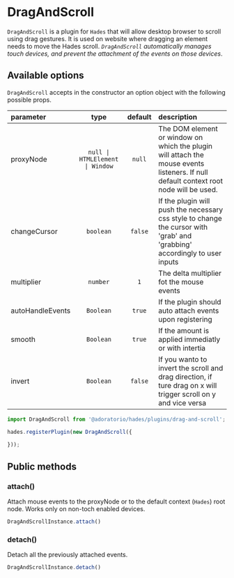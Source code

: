 # DragAndScroll

`DragAndScroll` is a plugin for `Hades` that will allow desktop browser to scroll using drag gestures. It is used on website where dragging an element needs to move the Hades scroll. *`DragAndScroll` automatically manages touch devices, and prevent the attachment of the events on those devices*.

## Available options
`DragAndScroll` accepts in the constructor an option object with the following possible props.

| parameter | type | default | description |
| :- | :-: | :-: | :- |
| proxyNode | `null \| HTMLElement \| Window` | `null` | The DOM element or window on which the plugin will attach the mouse events listeners. If null default context root node will be used. |
| changeCursor | `boolean` | `false` | If the plugin will push the necessary css style to change the cursor with 'grab' and 'grabbing' accordingly to user inputs |
| multiplier | `number` | `1` | The delta multiplier fot the mouse events |
| autoHandleEvents | `Boolean` | `true` | If the plugin should auto attach events upon registering |
| smooth | `Boolean` | `true` | If the amount is applied immediatly or with intertia |
| invert | `Boolean` | `false` | If you wanto to invert the scroll and drag direction, if ture drag on x will trigger scroll on y and vice versa |

```javascript
import DragAndScroll from '@adoratorio/hades/plugins/drag-and-scroll';

hades.registerPlugin(new DragAndScroll({
  
}));
```

## Public methods

### attach()

Attach mouse events to the proxyNode or to the default context (`Hades`) root node. Works only on non-toch enabled devices.

```typescript
DragAndScrollInstance.attach()
```

### detach()

Detach all the previously attached events.

```typescript
DragAndScrollInstance.detach()
```